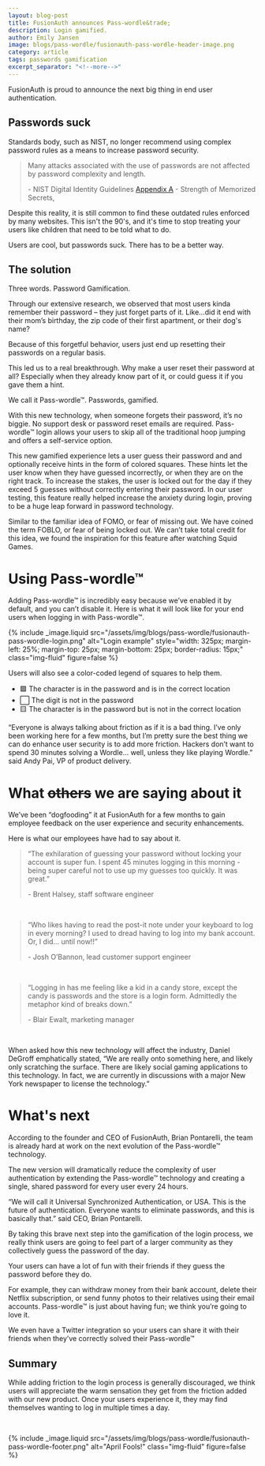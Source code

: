 ```yaml
---
layout: blog-post
title: FusionAuth announces Pass-wordle&trade;
description: Login gamified.
author: Emily Jansen
image: blogs/pass-wordle/fusionauth-pass-wordle-header-image.png
category: article
tags: passwords gamification
excerpt_separator: "<!--more-->"
---
```


FusionAuth is proud to announce the next big thing in end user authentication. 
<!--more-->

## Passwords suck

Standards body, such as NIST, no longer recommend using complex password rules as a means to increase password security. 

> Many attacks associated with the use of passwords are not affected by password complexity and length.
> 
> &#45; NIST Digital Identity Guidelines [Appendix A](https://pages.nist.gov/800-63-3/sp800-63b.html#a1-introduction) - Strength of Memorized Secrets,

Despite this reality, it is still common to find these outdated rules enforced by many websites. This isn't the 90's, and it's time to stop treating your users like children that need to be told what to do.

Users are cool, but passwords suck. There has to be a better way.

## The solution

Three words. Password Gamification. 

Through our extensive research, we observed that most users kinda remember their password – they just forget parts of it. Like…did it end with their mom’s birthday, the zip code of their first apartment, or their dog's name?

Because of this forgetful behavior, users just end up resetting their passwords on a regular basis.

This led us to a real breakthrough. Why make a user reset their password at all? Especially when they already know part of it, or could guess it if you gave them a hint.

We call it Pass-wordle&trade;. Passwords, gamified.

With this new technology, when someone forgets their password, it’s no biggie. No support desk or password reset emails are required. Pass-wordle&trade; login allows your users to skip all of the traditional hoop jumping and offers a self-service option.

This new gamified experience lets a user guess their password and and optionally receive hints in the form of colored squares. These hints let the user know when they have guessed incorrectly, or when they are on the right track. To increase the stakes, the user is locked out for the day if they exceed 5 guesses without correctly entering their password. In our user testing, this feature really helped increase the anxiety during login, proving to be a huge leap forward in password technology.

Similar to the familiar idea of FOMO, or fear of missing out. We have coined the term FOBLO, or fear of being locked out. We can’t take total credit for this idea, we found the inspiration for this feature after watching Squid Games.

# Using Pass-wordle&trade;

Adding Pass-wordle&trade; is incredibly easy because we’ve enabled it by default, and you can’t disable it. Here is what it will look like for your end users when logging in with Pass-wordle&trade;.

{% include _image.liquid src="/assets/img/blogs/pass-wordle/fusionauth-pass-wordle-login.png" alt="Login example" style="width: 325px; margin-left: 25%; margin-top: 25px; margin-bottom: 25px; border-radius: 15px;" class="img-fluid" figure=false %}

Users will also see a color-coded legend of squares to help them.

- 🟩 The character is in the password and is in the correct location
- ⬜ The digit is not in the password
- 🟨 The character is in the password but is not in the correct location

“Everyone is always talking about friction as if it is a bad thing. I’ve only been working here for a few months, but I’m pretty sure the best thing we can do enhance user security is to add more friction. Hackers don’t want to spend 30 minutes solving a Wordle… well, unless they like playing Wordle.” said Andy Pai, VP of product delivery.


# What ~~others~~ we are saying about it

We’ve been “dogfooding” it at FusionAuth for a few months to gain employee feedback on the user experience and security enhancements. 

Here is what our employees have had to say about it.

> “The exhilaration of guessing your password without locking your account is super fun. I spent 45 minutes logging in this morning - being super careful not to use up my guesses too quickly. It was great.”
>
> &#45; Brent Halsey, staff software engineer

&nbsp;

> “Who likes having to read the post-it note under your keyboard to log in every morning? I used to dread having to log into my bank account. Or, I did… until now!!”
> 
> &#45; Josh O’Bannon, lead customer support engineer

&nbsp;

> “Logging in has me feeling like a kid in a candy store, except the candy is passwords and the store is a login form. Admittedly the metaphor kind of breaks down.”
> 
> &#45; Blair Ewalt, marketing manager

&nbsp;

When asked how this new technology will affect the industry, Daniel DeGroff emphatically stated, “We are really onto something here, and likely only scratching the surface. There are likely social gaming applications to this technology. In fact, we are currently in discussions with a major New York newspaper to license the technology.”


# What's next

According to the founder and CEO of FusionAuth, Brian Pontarelli, the team is already hard at work on the next evolution of the Pass-wordle&trade; technology.

The new version will dramatically reduce the complexity of user authentication by extending the Pass-wordle&trade; technology and creating a single, shared password for every user every 24 hours.

“We will call it Universal Synchronized Authentication, or USA. This is the future of authentication. Everyone wants to eliminate passwords, and this is basically that.” said CEO, Brian Pontarelli.

By taking this brave next step into the gamification of the login process, we really think users are going to feel part of a larger community as they collectively guess the password of the day.

Your users can have a lot of fun with their friends if they guess the password before they do.

For example, they can withdraw money from their bank account, delete their Netflix subscription, or send funny photos to their relatives using their email accounts. Pass-wordle&trade; is just about having fun; we think you’re going to love it. 

We even have a Twitter integration so your users can share it with their friends when they’ve correctly solved their Pass-wordle&trade;

## Summary

While adding friction to the login process is generally discouraged, we think users will appreciate the warm sensation they get from the friction added with our new product. Once your users experience it, they may find themselves wanting to log in multiple times a day.

&nbsp;

{% include _image.liquid src="/assets/img/blogs/pass-wordle/fusionauth-pass-wordle-footer.png" alt="April Fools!" class="img-fluid" figure=false %}
